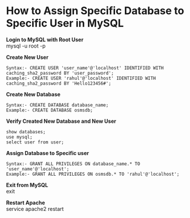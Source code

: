 # **How to Assign Specific Database to Specific User in MySQL**  

**Login to MySQL with Root User**  
mysql -u root -p

**Create New User**  
```console
Syntax:- CREATE USER 'user_name'@'localhost' IDENTIFIED WITH caching_sha2_password BY 'user_password';
Example:- CREATE USER 'rahul'@'localhost' IDENTIFIED WITH caching_sha2_password BY 'Hello123456#';
```

**Create New Database**  
```console
Syntax:- CREATE DATABASE database_name;
Example:- CREATE DATABASE osmsdb;
```

**Verify Created New Database and New User**  
```console
show databases;
use mysql;
select user from user;
```

**Assign Database to Specific user**  
```console
Syntax:- GRANT ALL PRIVILEGES ON database_name.* TO 'user_name'@'localhost';
Example:- GRANT ALL PRIVILEGES ON osmsdb.* TO 'rahul'@'localhost';
```

**Exit from MySQL**  
exit

**Restart Apache**  
service apache2 restart